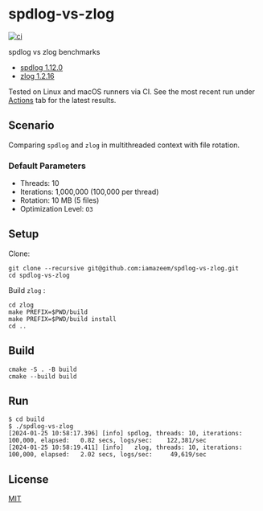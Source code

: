# spdlog-vs-zlog

[![ci](https://github.com/iamazeem/spdlog-vs-zlog/actions/workflows/ci.yml/badge.svg)](https://github.com/iamazeem/spdlog-vs-zlog/actions/workflows/ci.yml)

spdlog vs zlog benchmarks

- [spdlog 1.12.0](https://github.com/gabime/spdlog/releases/tag/v1.12.0)
- [zlog 1.2.16](https://github.com/HardySimpson/zlog/releases/tag/1.2.16)

Tested on Linux and macOS runners via CI. See the most recent run under
[Actions](https://github.com/iamazeem/spdlog-vs-zlog/actions) tab for the latest
results.

## Scenario

Comparing `spdlog` and `zlog` in multithreaded context with file rotation.

### Default Parameters

- Threads: 10
- Iterations: 1,000,000 (100,000 per thread)
- Rotation: 10 MB (5 files)
- Optimization Level: `O3`

## Setup

Clone:

```shell
git clone --recursive git@github.com:iamazeem/spdlog-vs-zlog.git
cd spdlog-vs-zlog
```

Build `zlog` :

```shell
cd zlog
make PREFIX=$PWD/build
make PREFIX=$PWD/build install
cd ..
```

## Build

```shell
cmake -S . -B build
cmake --build build
```

## Run

```shell
$ cd build
$ ./spdlog-vs-zlog
[2024-01-25 10:58:17.396] [info] spdlog, threads: 10, iterations: 100,000, elapsed:   0.82 secs, logs/sec:    122,381/sec
[2024-01-25 10:58:19.411] [info]   zlog, threads: 10, iterations: 100,000, elapsed:   2.02 secs, logs/sec:     49,619/sec
```

## License

[MIT](LICENSE)
